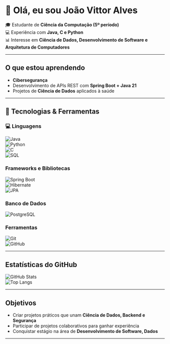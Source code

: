 # 👋 Olá, eu sou João Vittor Alves

🎓 Estudante de **Ciência da Computação (5º período)**  
💻 Experiência com **Java, C e Python**  
📊 Interesse em **Ciência de Dados, Desenvolvimento de Software e Arquitetura de Computadores** 

---

## O que estou aprendendo
- **Cibersegurança**  
- Desenvolvimento de APIs REST com **Spring Boot + Java 21**  
- Projetos de **Ciência de Dados** aplicados à saúde  

---

## 🔧 Tecnologias & Ferramentas

### 💻 Linguagens
![Java](https://img.shields.io/badge/Java-ED8B00?style=for-the-badge&logo=java&logoColor=white)  
![Python](https://img.shields.io/badge/Python-3776AB?style=for-the-badge&logo=python&logoColor=white)  
![C](https://img.shields.io/badge/C-00599C?style=for-the-badge&logo=c&logoColor=white)  
![SQL](https://img.shields.io/badge/SQL-336791?style=for-the-badge&logo=postgresql&logoColor=white)  

### Frameworks e Bibliotecas
![Spring Boot](https://img.shields.io/badge/Spring%20Boot-6DB33F?style=for-the-badge&logo=springboot&logoColor=white)  
![Hibernate](https://img.shields.io/badge/Hibernate-59666C?style=for-the-badge&logo=hibernate&logoColor=white)  
![JPA](https://img.shields.io/badge/JPA-007396?style=for-the-badge&logo=java&logoColor=white)  

### Banco de Dados
![PostgreSQL](https://img.shields.io/badge/PostgreSQL-316192?style=for-the-badge&logo=postgresql&logoColor=white)  

### Ferramentas
![Git](https://img.shields.io/badge/Git-F05032?style=for-the-badge&logo=git&logoColor=white)  
![GitHub](https://img.shields.io/badge/GitHub-181717?style=for-the-badge&logo=github&logoColor=white)  

---

## Estatísticas do GitHub

![GitHub Stats](https://github-readme-stats.vercel.app/api?username=JoaoVittorAlves&show_icons=true&theme=tokyonight)  
![Top Langs](https://github-readme-stats.vercel.app/api/top-langs/?username=JoaoVittorAlves&layout=compact&theme=tokyonight)  

---

## Objetivos
- Criar projetos práticos que unam **Ciência de Dados, Backend e Segurança**  
- Participar de projetos colaborativos para ganhar experiência  
- Conquistar estágio na área de **Desenvolvimento de Software, Dados**  

---
